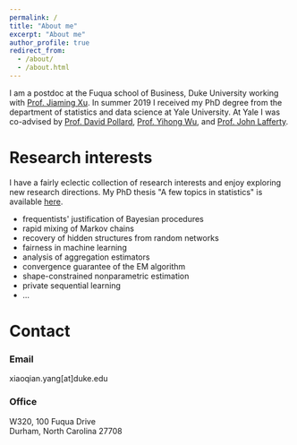 ```yaml
---
permalink: /
title: "About me"
excerpt: "About me"
author_profile: true
redirect_from: 
  - /about/
  - /about.html
---
```


I am a postdoc at the Fuqua school of Business, Duke University working with [Prof. Jiaming Xu](https://faculty.fuqua.duke.edu/~jx77/). In summer 2019 I received my PhD degree from the department of statistics and data science at Yale University. At Yale I was co-advised by [Prof. David Pollard](http://www.stat.yale.edu/~pollard/), [Prof. Yihong Wu](http://www.stat.yale.edu/~yw562/), and [Prof. John Lafferty](https://seas.yale.edu/faculty-research/faculty-directory/john-lafferty).

Research interests
======
I have a fairly eclectic collection of research interests and enjoy exploring new research directions. My PhD thesis "A few topics in statistics" is available [here](http://danayang.github.io/files/thesis.pdf).

* frequentists' justification of Bayesian procedures
* rapid mixing of Markov chains
* recovery of hidden structures from random networks
* fairness in machine learning
* analysis of aggregation estimators
* convergence guarantee of the EM algorithm
* shape-constrained nonparametric estimation
* private sequential learning
* ...

Contact
======
### Email
xiaoqian.yang[at]duke.edu

### Office
W320, 100 Fuqua Drive  
Durham, North Carolina 27708
